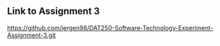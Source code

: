 ## Link to Assignment 3

https://github.com/jergen98/DAT250-Software-Technology-Experiment-Assignment-3.git
